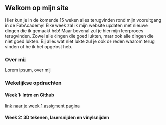 ## Welkom op mijn site

Hier kun je in de komende 15 weken alles terugvinden rond mijn vooruitgang in de FabAcademy! Elke week zal ik mijn website updaten met nieuwe dingen die ik gemaakt heb! Maar bovenal zul je hier mijn leerproces terugvinden. Zowel alle dingen die goed lukten, maar ook alle dingen die niet goed lukten. Bij alles wat niet lukte zul je ook de reden waarom terug vinden of he ik het opgelost heb.

### Over mij

Lorem ipsum, over mij



### Wekelijkse opdrachten 
#### Week 1: Intro en Github
[link naar je week 1 assigment pagina]()


#### Week 2: 3D tekenen, lasersnijden en vinylsnijden

